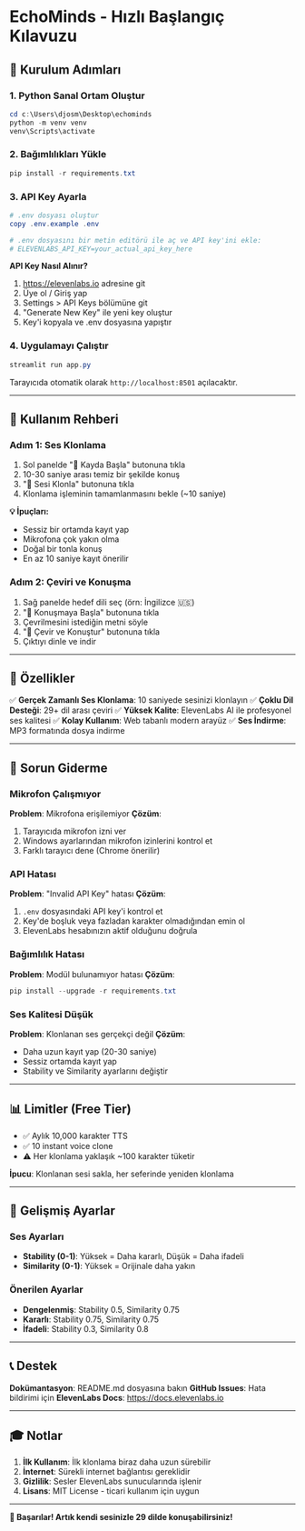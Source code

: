 # EchoMinds - Hızlı Başlangıç Kılavuzu

## 🚀 Kurulum Adımları

### 1. Python Sanal Ortam Oluştur
```powershell
cd c:\Users\djosm\Desktop\echominds
python -m venv venv
venv\Scripts\activate
```

### 2. Bağımlılıkları Yükle
```powershell
pip install -r requirements.txt
```

### 3. API Key Ayarla
```powershell
# .env dosyası oluştur
copy .env.example .env

# .env dosyasını bir metin editörü ile aç ve API key'ini ekle:
# ELEVENLABS_API_KEY=your_actual_api_key_here
```

**API Key Nasıl Alınır?**
1. https://elevenlabs.io adresine git
2. Üye ol / Giriş yap
3. Settings > API Keys bölümüne git
4. "Generate New Key" ile yeni key oluştur
5. Key'i kopyala ve .env dosyasına yapıştır

### 4. Uygulamayı Çalıştır
```powershell
streamlit run app.py
```

Tarayıcıda otomatik olarak `http://localhost:8501` açılacaktır.

---

## 📖 Kullanım Rehberi

### Adım 1: Ses Klonlama
1. Sol panelde "🔴 Kayda Başla" butonuna tıkla
2. 10-30 saniye arası temiz bir şekilde konuş
3. "🧬 Sesi Klonla" butonuna tıkla
4. Klonlama işleminin tamamlanmasını bekle (~10 saniye)

**💡 İpuçları:**
- Sessiz bir ortamda kayıt yap
- Mikrofona çok yakın olma
- Doğal bir tonla konuş
- En az 10 saniye kayıt önerilir

### Adım 2: Çeviri ve Konuşma
1. Sağ panelde hedef dili seç (örn: İngilizce 🇺🇸)
2. "🎤 Konuşmaya Başla" butonuna tıkla
3. Çevrilmesini istediğin metni söyle
4. "🚀 Çevir ve Konuştur" butonuna tıkla
5. Çıktıyı dinle ve indir

---

## 🎯 Özellikler

✅ **Gerçek Zamanlı Ses Klonlama**: 10 saniyede sesinizi klonlayın
✅ **Çoklu Dil Desteği**: 29+ dil arası çeviri
✅ **Yüksek Kalite**: ElevenLabs AI ile profesyonel ses kalitesi
✅ **Kolay Kullanım**: Web tabanlı modern arayüz
✅ **Ses İndirme**: MP3 formatında dosya indirme

---

## 🔧 Sorun Giderme

### Mikrofon Çalışmıyor
**Problem**: Mikrofona erişilemiyor
**Çözüm**:
1. Tarayıcıda mikrofon izni ver
2. Windows ayarlarından mikrofon izinlerini kontrol et
3. Farklı tarayıcı dene (Chrome önerilir)

### API Hatası
**Problem**: "Invalid API Key" hatası
**Çözüm**:
1. `.env` dosyasındaki API key'i kontrol et
2. Key'de boşluk veya fazladan karakter olmadığından emin ol
3. ElevenLabs hesabınızın aktif olduğunu doğrula

### Bağımlılık Hatası
**Problem**: Modül bulunamıyor hatası
**Çözüm**:
```powershell
pip install --upgrade -r requirements.txt
```

### Ses Kalitesi Düşük
**Problem**: Klonlanan ses gerçekçi değil
**Çözüm**:
- Daha uzun kayıt yap (20-30 saniye)
- Sessiz ortamda kayıt yap
- Stability ve Similarity ayarlarını değiştir

---

## 📊 Limitler (Free Tier)

- ✅ Aylık 10,000 karakter TTS
- ✅ 10 instant voice clone
- ⚠️ Her klonlama yaklaşık ~100 karakter tüketir

**İpucu**: Klonlanan sesi sakla, her seferinde yeniden klonlama

---

## 🎨 Gelişmiş Ayarlar

### Ses Ayarları
- **Stability (0-1)**: Yüksek = Daha kararlı, Düşük = Daha ifadeli
- **Similarity (0-1)**: Yüksek = Orijinale daha yakın

### Önerilen Ayarlar
- **Dengelenmiş**: Stability 0.5, Similarity 0.75
- **Kararlı**: Stability 0.75, Similarity 0.75
- **İfadeli**: Stability 0.3, Similarity 0.8

---

## 📞 Destek

**Dokümantasyon**: README.md dosyasına bakın
**GitHub Issues**: Hata bildirimi için
**ElevenLabs Docs**: https://docs.elevenlabs.io

---

## 🎓 Notlar

1. **İlk Kullanım**: İlk klonlama biraz daha uzun sürebilir
2. **İnternet**: Sürekli internet bağlantısı gereklidir
3. **Gizlilik**: Sesler ElevenLabs sunucularında işlenir
4. **Lisans**: MIT License - ticari kullanım için uygun

---

**🎉 Başarılar! Artık kendi sesinizle 29 dilde konuşabilirsiniz!**
